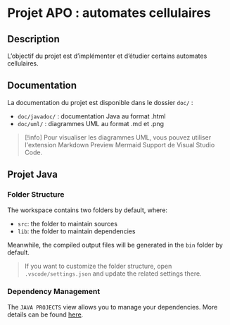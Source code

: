 # Projet APO : automates cellulaires

## Description

L’objectif du projet est d’implémenter et d’étudier certains automates cellulaires.

## Documentation

La documentation du projet est disponible dans le dossier `doc/` :
- `doc/javadoc/` : documentation Java au format .html
- `doc/uml/` : diagrammes UML au format .md et .png

> [!info]
> Pour visualiser les diagrammes UML, vous pouvez utiliser l'extension Markdown Preview Mermaid Support de Visual Studio Code.

## Projet Java

### Folder Structure

The workspace contains two folders by default, where:

- `src`: the folder to maintain sources
- `lib`: the folder to maintain dependencies

Meanwhile, the compiled output files will be generated in the `bin` folder by default.

> If you want to customize the folder structure, open `.vscode/settings.json` and update the related settings there.

### Dependency Management

The `JAVA PROJECTS` view allows you to manage your dependencies. More details can be found [here](https://github.com/microsoft/vscode-java-dependency#manage-dependencies).
